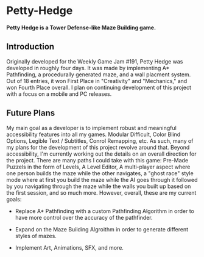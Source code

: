 # Petty-Hedge

**Petty Hedge is a Tower Defense-like Maze Building game.**

## Introduction

Originally developed for the Weekly Game Jam #191, Petty Hedge was developed in roughly four days. It was made by implementing A* Pathfinding, a procedurally generated maze, and a wall placment system. Out of 18 entries, it won First Place in "Creativity" and "Mechanics," and won Fourth Place overall. I plan on continuing development of this project with a focus on a mobile and PC releases.

## Future Plans

My main goal as a developer is to implement robust and meaningful accessibility features into all my games. Modular Difficult, Color Blind Options, Legible Text / Subtitles, Conrol Remapping, etc. As such, many of my plans for the development of this project revolve around that. Beyond accessibility, I'm currently working out the details on an overall direction for the project. There are many paths I could take with this game: Pre-Made Puzzels in the form of Levels, A Level Editor, A multi-player aspect where one person builds the maze while the other navigates, a "ghost race" style mode where at first you build the maze while the AI goes through it followed by you navigating through the maze while the walls you built up based on the first session, and so much more. However, overall, these are my current goals:

* Replace A* Pathfinding with a custom Pathfinding Algorithm in order to have more control over the accuracy of the pathfinder.

* Expand on the Maze Building Algroithm in order to generate different styles of mazes.

* Implement Art, Animations, SFX, and more.
